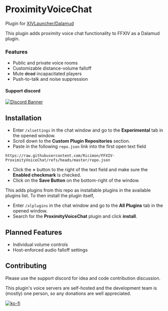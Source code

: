# ProximityVoiceChat

Plugin for [XIVLauncher/Dalamud](https://goatcorp.github.io/)

This plugin adds proximity voice chat functionality to FFXIV as a Dalamud plugin.

### Features
- Public and private voice rooms
- Customizable distance-volume falloff
- Mute ~~dead~~ incapacitated players
- Push-to-talk and noise suppression

#### Support discord

[![Discord Banner](https://discord.com/api/guilds/669688899248979968/widget.png?style=banner2)](https://discord.gg/rSucAJ6A7u)

## Installation
- Enter `/xlsettings` in the chat window and go to the **Experimental** tab in the opened window.
- Scroll down to the **Custom Plugin Repositories** section.
- Paste in the following `repo.json` link into the first open text field
```
https://raw.githubusercontent.com/Ricimon/FFXIV-ProximityVoiceChat/refs/heads/master/repo.json
```
- Click the **+** button to the right of the text field and make sure the **Enabled checkmark** is checked.
- Click on the **Save Button** on the bottom-right of the window.

This adds plugins from this repo as installable plugins in the available plugins list. To then install the plugin itself,

- Enter `/xlplugins` in the chat window and go to the **All Plugins** tab in the opened window.
- Search for the **ProximityVoiceChat** plugin and click **install**.

## Planned Features
- Individual volume controls
- Host-enforced audio falloff settings

## Contributing
Please use the support discord for idea and code contribution discussion.

This plugin's voice servers are self-hosted and the development team is (mostly) one person, so any donations are well appreciated.

[![ko-fi](https://www.ko-fi.com/img/githubbutton_sm.svg)](https://ko-fi.com/ricimon)
